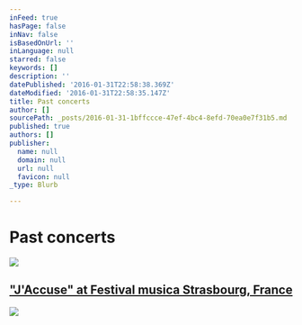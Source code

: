 ```yaml
---
inFeed: true
hasPage: false
inNav: false
isBasedOnUrl: ''
inLanguage: null
starred: false
keywords: []
description: ''
datePublished: '2016-01-31T22:58:38.369Z'
dateModified: '2016-01-31T22:58:35.147Z'
title: Past concerts
author: []
sourcePath: _posts/2016-01-31-1bffccce-47ef-4bc4-8efd-70ea0e7f31b5.md
published: true
authors: []
publisher:
  name: null
  domain: null
  url: null
  favicon: null
_type: Blurb

---
```

# Past concerts
![](https://s3-us-west-2.amazonaws.com/the-grid-img/p/6d1ef4ff1bf24a8a0c13605b30984a6416cfcd33.jpg)

## ["J'Accuse" at Festival musica Strasbourg, France][0]
![](https://the-grid-user-content.s3-us-west-2.amazonaws.com/7cf0bca4-aea5-49ee-87f0-d8687a8d4146.jpg)

[0]: http://www.festivalmusica.org/edition/2015/manifestation/1563/jaccuse